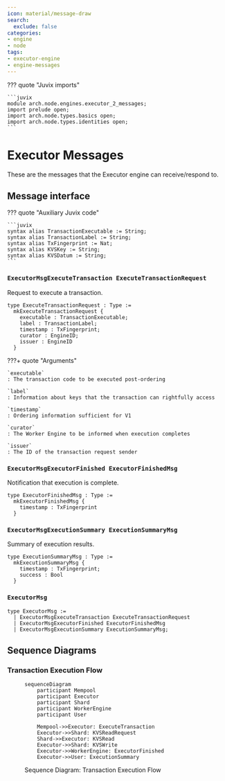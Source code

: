```yaml
---
icon: material/message-draw
search:
  exclude: false
categories:
- engine
- node
tags:
- executor-engine
- engine-messages
---
```


??? quote "Juvix imports"

    ```juvix
    module arch.node.engines.executor_2_messages;
    import prelude open;
    import arch.node.types.basics open;
    import arch.node.types.identities open;
    ```

# Executor Messages

These are the messages that the Executor engine can receive/respond to.

## Message interface

??? quote "Auxiliary Juvix code"

    ```juvix
    syntax alias TransactionExecutable := String;
    syntax alias TransactionLabel := String;
    syntax alias TxFingerprint := Nat;
    syntax alias KVSKey := String;
    syntax alias KVSDatum := String;
    ```

### `ExecutorMsgExecuteTransaction ExecuteTransactionRequest`

Request to execute a transaction.

<!-- --8<-- [start:ExecuteTransactionRequest] -->
```juvix
type ExecuteTransactionRequest : Type :=
  mkExecuteTransactionRequest {
    executable : TransactionExecutable;
    label : TransactionLabel;
    timestamp : TxFingerprint;
    curator : EngineID;
    issuer : EngineID
  }
```
<!-- --8<-- [end:ExecuteTransactionRequest] -->

???+ quote "Arguments"

    `executable`
    : The transaction code to be executed post-ordering

    `label`
    : Information about keys that the transaction can rightfully access

    `timestamp`
    : Ordering information sufficient for V1
    
    `curator` 
    : The Worker Engine to be informed when execution completes

    `issuer`
    : The ID of the transaction request sender

### `ExecutorMsgExecutorFinished ExecutorFinishedMsg`

Notification that execution is complete.

<!-- --8<-- [start:ExecutorFinishedMsg] -->
```juvix
type ExecutorFinishedMsg : Type := 
  mkExecutorFinishedMsg {
    timestamp : TxFingerprint
  }
```
<!-- --8<-- [end:ExecutorFinishedMsg] -->

### `ExecutorMsgExecutionSummary ExecutionSummaryMsg`

Summary of execution results.

<!-- --8<-- [start:ExecutionSummaryMsg] -->
```juvix
type ExecutionSummaryMsg : Type :=
  mkExecutionSummaryMsg {
    timestamp : TxFingerprint;
    success : Bool
  }
```
<!-- --8<-- [end:ExecutionSummaryMsg] -->

### `ExecutorMsg`

<!-- --8<-- [start:ExecutorMsg] -->
```juvix
type ExecutorMsg :=
  | ExecutorMsgExecuteTransaction ExecuteTransactionRequest
  | ExecutorMsgExecutorFinished ExecutorFinishedMsg
  | ExecutorMsgExecutionSummary ExecutionSummaryMsg;
```
<!-- --8<-- [end:ExecutorMsg] -->

## Sequence Diagrams

### Transaction Execution Flow

<!-- --8<-- [start:message-sequence-diagram] -->
<figure markdown="span">

```mermaid
sequenceDiagram
    participant Mempool
    participant Executor
    participant Shard
    participant WorkerEngine
    participant User

    Mempool->>Executor: ExecuteTransaction
    Executor->>Shard: KVSReadRequest
    Shard->>Executor: KVSRead
    Executor->>Shard: KVSWrite
    Executor->>WorkerEngine: ExecutorFinished
    Executor->>User: ExecutionSummary
```

<figcaption markdown="span">
Sequence Diagram: Transaction Execution Flow
</figcaption>
</figure>
<!-- --8<-- [end:message-sequence-diagram] -->
